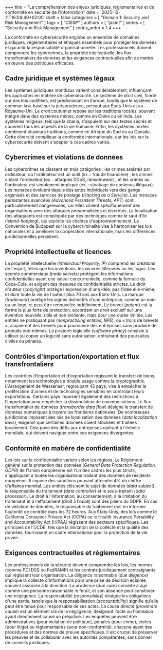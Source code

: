 +++
title = "La compréhension des enjeux juridiques, réglementaires et de conformité en sécurité de l'information"
date = '2025-10-11T16:06:40+02:00'
draft = false
categories = [ "Domain 1: Security and Risk Management" ]
tags = [ "CISSP" ]
authors = [ "jacint" ]
series = [ "Security and Risk Management" ]
series_order = 1.4
+++

La conformité en cybersécurité englobe un ensemble de domaines juridiques, réglementaires et éthiques essentiels pour protéger les données et garantir la responsabilité organisationnelle. Les professionnels doivent comprendre les cybercrimes, la propriété intellectuelle, les flux transfrontaliers de données et les exigences contractuelles afin de mettre en œuvre des politiques efficaces.

## Cadre juridique et systèmes légaux

Les systèmes juridiques mondiaux varient considérablement, influençant les approches en matière de cybersécurité. Le système de droit civil, fondé sur des lois codifiées, est prédominant en Europe, tandis que le système de common law, basé sur la jurisprudence, prévaut aux États-Unis et au Royaume-Uni. Le droit coutumier repose sur les traditions locales, souvent intégré dans des systèmes mixtes, comme en Chine ou en Inde. Les systèmes religieux, tels que la charia, s'appuient sur des textes sacrés et couvrent tous les aspects de la vie humaine. Enfin, les systèmes mixtes combinent plusieurs traditions, comme en Afrique du Sud ou au Canada. Cette diversité complique la conformité internationale, car les lois sur la cybersécurité doivent s'adapter à ces cadres variés.

## Cybercrimes et violations de données

Les cybercrimes se classent en trois catégories : les crimes assistés par ordinateur, où l'ordinateur est un outil (ex. : fraude financière) ; les crimes ciblant l'ordinateur (ex. : attaques DDoS, *ransomware*) ; et les crimes où l'ordinateur est simplement impliqué (ex. : stockage de contenus illégaux). Les menaces évoluent depuis des actes individuels vers des gangs organisés et des services de piratage (*Hacking as a Service*). Les menaces persistantes avancées (*Advanced Persistent Threats, APT*) sont particulièrement dangereuses, car elles ciblent spécifiquement des organisations avec des attaques personnalisées et discrètes. La localisation des attaquants est compliquée par des techniques comme le saut d'île (*island-hopping*), qui exploite les chaînes d'approvisionnement. La Convention de Budapest sur la cybercriminalité vise à harmoniser les lois nationales et à améliorer la coopération internationale, mais les différences juridictionnelles persistent.

## Propriété intellectuelle et licences

La propriété intellectuelle (*Intellectual Property, IP*) comprend les créations de l'esprit, telles que les inventions, les œuvres littéraires ou les logos. Les secrets commerciaux (*trade secrets*) protègent les informations confidentielles ayant une valeur concurrentielle, comme la formule du Coca-Cola, et exigent des mesures de confidentialité strictes. Le droit d'auteur (*copyright*) protège l'expression d'une idée, pas l'idée elle-même, et dure toute la vie de l'auteur plus 70 ans aux États-Unis. La marque (*trademark*) protège les signes distinctifs d'une entreprise, comme un nom ou un logo, et peut être renouvelée indéfiniment. Le brevet (*patent*) est la forme la plus forte de protection, accordant un droit exclusif sur une invention nouvelle, utile et non évidente, mais pour une durée limitée. Les entités ne pratiquant pas (*nonpracticing entities, NPE*), ou « trolls de brevets », acquièrent des brevets pour poursuivre des entreprises sans produire de produits eux-mêmes. La piraterie logicielle (*software piracy*) consiste à utiliser ou copier un logiciel sans autorisation, entraînant des poursuites civiles ou pénales.

## Contrôles d'importation/exportation et flux transfrontaliers

Les contrôles d'importation et d'exportation régissent le transfert de biens, notamment les technologies à double usage comme la cryptographie. L'Arrangement de Wassenaar, regroupant 42 pays, vise à empêcher la prolifération d'armes et de technologies sensibles en contrôlant leurs exportations. Certains pays imposent également des restrictions à l'importation pour empêcher la dissimulation de communications. Le flux transfrontalier de données (*transborder data flow*) désigne le transfert de données numériques à travers les frontières nationales. De nombreuses juridictions imposent des lois de localisation des données (*data localization laws*), exigeant que certaines données soient stockées et traitées localement. Cela pose des défis aux entreprises opérant à l'échelle mondiale, qui doivent naviguer entre ces exigences divergentes.

## Conformité en matière de confidentialité

Les lois sur la confidentialité varient selon les régions. Le Règlement général sur la protection des données (*General Data Protection Regulation, GDPR*) de l'Union européenne est l'un des cadres les plus stricts, s'appliquant à toutes les organisations traitant des données de résidents européens. Il impose des sanctions pouvant atteindre 4% du chiffre d'affaires mondial. Les entités clés sont le sujet de données (*data subject*), le responsable du traitement (*data controller*) et le sous-traitant (*data processor*). Le droit à l'information, au consentement, à la limitation du traitement et à l'effacement (droit à l'oubli) sont des piliers du GDPR. En cas de violation de données, le responsable du traitement doit en informer l'autorité de contrôle dans les 72 heures. Aux États-Unis, des lois comme le California Consumer Privacy Act (CCPA) ou le Health Insurance Portability and Accountability Act (HIPAA) régissent des secteurs spécifiques. Les principes de l'OCDE, tels que la limitation de la collecte et la qualité des données, fournissent un cadre international pour la protection de la vie privée.

## Exigences contractuelles et réglementaires

Les professionnels de la sécurité doivent comprendre les lois, les normes (comme PCI DSS ou FedRAMP) et les contrats juridiquement contraignants qui régissent leur organisation. La diligence raisonnable (*due diligence*) implique la collecte d'informations pour une prise de décision éclairée, souvent associée à la direction. La prudence (*due care*) consiste à agir comme une personne raisonnable le ferait, et son absence peut constituer une négligence. La responsabilité (*responsibility*) désigne les obligations d'une partie, tandis que la responsabilisation (*accountability*) signifie qu'elle peut être tenue pour responsable de ses actes. La cause directe (*proximate cause*) est un élément clé de la négligence, désignant l'acte ou l'omission ayant directement causé un préjudice. Les enquêtes peuvent être administratives (pour violation de politique), pénales (pour crime), civiles (pour litige) ou réglementaires (pour non-conformité), chacune ayant des procédures et des normes de preuve spécifiques. Il est crucial de préserver les preuves et de collaborer avec les autorités compétentes, sans donner de conseils juridiques.
